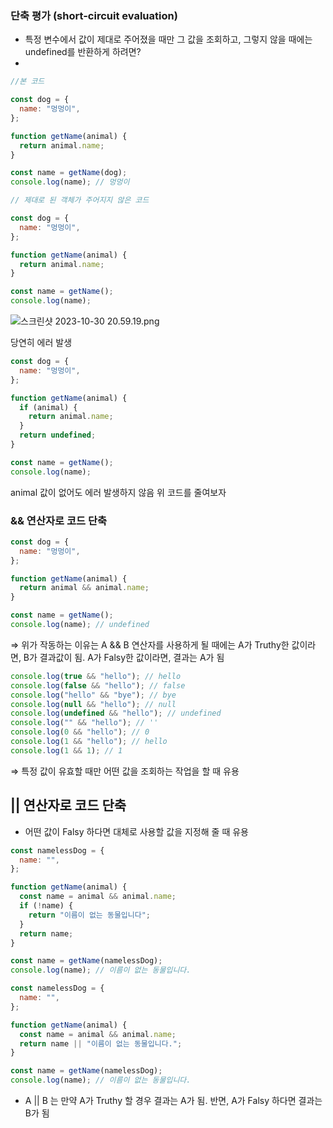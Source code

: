 ### 단축 평가 (short-circuit evaluation)

- 특정 변수에서 값이 제대로 주어졌을 때만 그 값을 조회하고, 그렇지 않을 때에는 undefined를 반환하게 하려면?
-

```jsx
//본 코드

const dog = {
  name: "멍멍이",
};

function getName(animal) {
  return animal.name;
}

const name = getName(dog);
console.log(name); // 멍멍이
```

```jsx
// 제대로 된 객체가 주어지지 않은 코드

const dog = {
  name: "멍멍이",
};

function getName(animal) {
  return animal.name;
}

const name = getName();
console.log(name);
```

![스크린샷 2023-10-30 20.59.19.png](https://prod-files-secure.s3.us-west-2.amazonaws.com/7ad86236-f6d6-4580-b6eb-a551d5eb5146/ff6d4ead-a2a7-47a7-bfd8-bfc9e2f0ffdf/%E1%84%89%E1%85%B3%E1%84%8F%E1%85%B3%E1%84%85%E1%85%B5%E1%86%AB%E1%84%89%E1%85%A3%E1%86%BA_2023-10-30_20.59.19.png)

당연히 에러 발생

```jsx
const dog = {
  name: "멍멍이",
};

function getName(animal) {
  if (animal) {
    return animal.name;
  }
  return undefined;
}

const name = getName();
console.log(name);
```

animal 값이 없어도 에러 발생하지 않음 위 코드를 줄여보자

### && 연산자로 코드 단축

```jsx
const dog = {
  name: "멍멍이",
};

function getName(animal) {
  return animal && animal.name;
}

const name = getName();
console.log(name); // undefined
```

⇒ 위가 작동하는 이유는 A && B 연산자를 사용하게 될 때에는 A가 Truthy한 값이라면, B가 결과값이 됨. A가 Falsy한 값이라면, 결과는 A가 됨

```jsx
console.log(true && "hello"); // hello
console.log(false && "hello"); // false
console.log("hello" && "bye"); // bye
console.log(null && "hello"); // null
console.log(undefined && "hello"); // undefined
console.log("" && "hello"); // ''
console.log(0 && "hello"); // 0
console.log(1 && "hello"); // hello
console.log(1 && 1); // 1
```

⇒ 특정 값이 유효할 때만 어떤 값을 조회하는 작업을 할 때 유용

## || 연산자로 코드 단축

- 어떤 값이 Falsy 하다면 대체로 사용할 값을 지정해 줄 때 유용

```jsx
const namelessDog = {
  name: "",
};

function getName(animal) {
  const name = animal && animal.name;
  if (!name) {
    return "이름이 없는 동물입니다";
  }
  return name;
}

const name = getName(namelessDog);
console.log(name); // 이름이 없는 동물입니다.
```

```jsx
const namelessDog = {
  name: "",
};

function getName(animal) {
  const name = animal && animal.name;
  return name || "이름이 없는 동물입니다.";
}

const name = getName(namelessDog);
console.log(name); // 이름이 없는 동물입니다.
```

- A || B 는 만약 A가 Truthy 할 경우 결과는 A가 됨.
  반면, A가 Falsy 하다면 결과는 B가 됨
